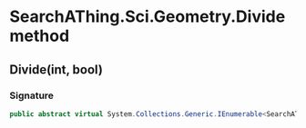 # SearchAThing.Sci.Geometry.Divide method
## Divide(int, bool)
### Signature
```csharp
public abstract virtual System.Collections.Generic.IEnumerable<SearchAThing.Sci.Vector3D> Divide(int cnt, bool include_endpoints = False)
```
